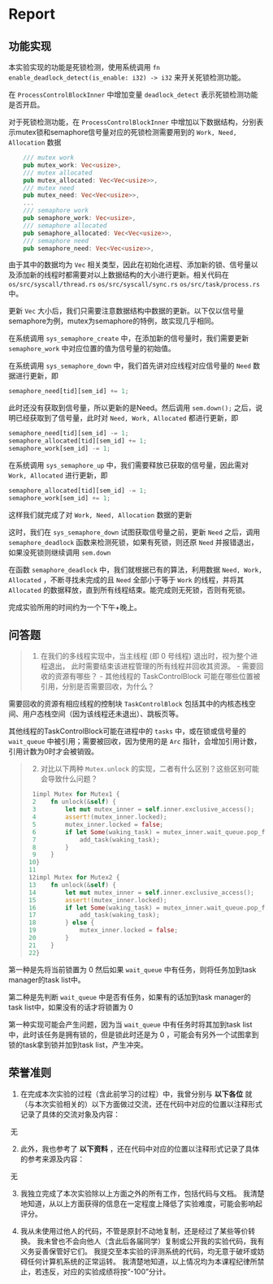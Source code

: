 # Report

## 功能实现

本实验实现的功能是死锁检测，使用系统调用 `fn enable_deadlock_detect(is_enable: i32) -> i32` 来开关死锁检测功能。

在 `ProcessControlBlockInner` 中增加变量 `deadlock_detect` 表示死锁检测功能是否开启。

对于死锁检测功能，在 `ProcessControlBlockInner` 中增加以下数据结构，分别表示mutex锁和semaphore信号量对应的死锁检测需要用到的 `Work, Need, Allocation` 数据

```rust
    /// mutex work
    pub mutex_work: Vec<usize>,
    /// mutex allocated
    pub mutex_allocated: Vec<Vec<usize>>,
    /// mutex need
    pub mutex_need: Vec<Vec<usize>>,
    ...
    /// semaphore work
    pub semaphore_work: Vec<usize>,
    /// semaphore allocated
    pub semaphore_allocated: Vec<Vec<usize>>,
    /// semaphore need
    pub semaphore_need: Vec<Vec<usize>>,
```

由于其中的数据均为 `Vec` 相关类型，因此在初始化进程、添加新的锁、信号量以及添加新的线程时都需要对以上数据结构的大小进行更新。相关代码在 `os/src/syscall/thread.rs` `os/src/syscall/sync.rs` `os/src/task/process.rs` 中。

更新 `Vec` 大小后，我们只需要注意数据结构中数据的更新。以下仅以信号量semaphore为例，mutex为semaphore的特例，故实现几乎相同。

在系统调用 `sys_semaphore_create` 中，在添加新的信号量时，我们需要更新 `semaphore_work` 中对应位置的值为信号量的初始值。

在系统调用 `sys_semaphore_down` 中，我们首先讲对应线程对应信号量的 `Need` 数据进行更新，即

 ```rust
 semaphore_need[tid][sem_id] += 1;
 ```

此时还没有获取到信号量，所以更新的是Need。然后调用 `sem.down();` 之后，说明已经获取到了信号量，此时对 `Need, Work, Allocated` 都进行更新，即

```rust
semaphore_need[tid][sem_id] -= 1;
semaphore_allocated[tid][sem_id] += 1;
semaphore_work[sem_id] -= 1;
```

在系统调用 `sys_semaphore_up` 中，我们需要释放已获取的信号量，因此需对 `Work, Allocated` 进行更新，即

```rust
semaphore_allocated[tid][sem_id] -= 1;
semaphore_work[sem_id] += 1;
```

这样我们就完成了对 `Work, Need, Allocation` 数据的更新

这时，我们在 `sys_semaphore_down` 试图获取信号量之前，更新 `Need` 之后，调用 `semaphore_deadlock` 函数来检测死锁，如果有死锁，则还原 `Need` 并报错退出，如果没死锁则继续调用 `sem.down` 

在函数 `semaphore_deadlock` 中，我们就根据已有的算法，利用数据 `Need, Work, Allocated` ，不断寻找未完成的且 `Need` 全部小于等于 `Work` 的线程，并将其 `Allocated` 的数据释放，直到所有线程结束。能完成则无死锁，否则有死锁。

完成实验所用的时间约为一个下午+晚上。

## 问答题

> 1. 在我们的多线程实现中，当主线程 (即 0 号线程) 退出时，视为整个进程退出， 此时需要结束该进程管理的所有线程并回收其资源。 - 需要回收的资源有哪些？ - 其他线程的 TaskControlBlock 可能在哪些位置被引用，分别是否需要回收，为什么？

需要回收的资源有相应线程的控制块 `TaskControlBlock` 包括其中的内核态栈空间、用户态栈空间（因为该线程还未退出）、跳板页等。

其他线程的TaskControlBlock可能在进程中的 `tasks` 中，或在锁或信号量的 `wait_queue` 中被引用；需要被回收，因为使用的是 `Arc` 指针，会增加引用计数，引用计数为0时才会被销毁。

> 2. 对比以下两种 `Mutex.unlock` 的实现，二者有什么区别？这些区别可能会导致什么问题？
> ```rust
>  1impl Mutex for Mutex1 {
>  2    fn unlock(&self) {
>  3        let mut mutex_inner = self.inner.exclusive_access();
>  4        assert!(mutex_inner.locked);
>  5        mutex_inner.locked = false;
>  6        if let Some(waking_task) = mutex_inner.wait_queue.pop_front() {
>  7            add_task(waking_task);
>  8        }
>  9    }
> 10}
> 11
> 12impl Mutex for Mutex2 {
> 13    fn unlock(&self) {
> 14        let mut mutex_inner = self.inner.exclusive_access();
> 15        assert!(mutex_inner.locked);
> 16        if let Some(waking_task) = mutex_inner.wait_queue.pop_front() {
> 17            add_task(waking_task);
> 18        } else {
> 19            mutex_inner.locked = false;
> 20        }
> 21    }
> 22}
> ```

第一种是先将当前锁置为 $0$ 然后如果 `wait_queue` 中有任务，则将任务加到task manager的task list中。

第二种是先判断 `wait_queue` 中是否有任务，如果有的话加到task manager的task list中，如果没有的话才将锁置为 $0$

第一种实现可能会产生问题，因为当 `wait_queue` 中有任务时将其加到task list中，此时该任务是拥有锁的，但是锁此时还是为 $0$ ，可能会有另外一个试图拿到锁的task拿到锁并加到task list，产生冲突。

## 荣誉准则

1. 在完成本次实验的过程（含此前学习的过程）中，我曾分别与 **以下各位** 就（与本次实验相关的）以下方面做过交流，还在代码中对应的位置以注释形式记录了具体的交流对象及内容：

​	无

2. 此外，我也参考了 **以下资料** ，还在代码中对应的位置以注释形式记录了具体的参考来源及内容：

​	无

3. 我独立完成了本次实验除以上方面之外的所有工作，包括代码与文档。 我清楚地知道，从以上方面获得的信息在一定程度上降低了实验难度，可能会影响起评分。

4. 我从未使用过他人的代码，不管是原封不动地复制，还是经过了某些等价转换。 我未曾也不会向他人（含此后各届同学）复制或公开我的实验代码，我有义务妥善保管好它们。 我提交至本实验的评测系统的代码，均无意于破坏或妨碍任何计算机系统的正常运转。 我清楚地知道，以上情况均为本课程纪律所禁止，若违反，对应的实验成绩将按“-100”分计。
